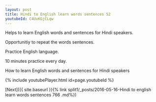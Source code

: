 ```yaml
---
layout: post
title: Hindi to English learn words sentences 52 
youtubeId: C4UvKGjCLqw
---
```

 
 
Helps to learn English words and sentences for Hindi speakers.

Opportunitiy to repeat the words sentences. 

Practice English language. 
 
10 minutes practice every day. 
 
How to learn English words and sentences for Hindi speakers 
 
{% include youtubePlayer.html id=page.youtubeId %}
 
 
[Next]({{ site.baseurl }}{% link  split1/_posts/2016-05-16-Hindi to english learn words sentences 766 .md%})
 
